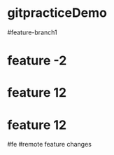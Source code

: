 # gitpracticeDemo

#feature-branch1
# feature -2
# feature 12

# feature 12
#fe
#remote feature changes
